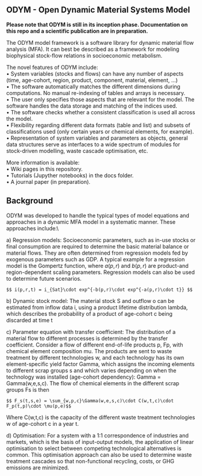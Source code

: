 ## ODYM   -   Open Dynamic Material Systems Model

__Please note that ODYM is still in its inception phase. Documentation on this repo and a scientific publication are in preparation.__

The ODYM model framework is a software library for dynamic material flow analysis (MFA). It can best be described as a framework for modeling biophysical stock-flow relations in socioeconomic metabolism. 

The novel features of ODYM include:\
•	System variables (stocks and flows) can have any number of aspects (time, age-cohort, region, product, component, material, element, …)\
•	The software automatically matches the different dimensions during computations. No manual re-indexing of tables and arrays is necessary. \
•	The user only specifies those aspects that are relevant for the model. The software handles the data storage and matching of the indices used.\
•	The software checks whether a consistent classification is used all across the model.\
•	Flexibility regarding different data formats (table and list) and subsets of classifications used (only certain years or chemical elements, for example).\
•	Representation of system variables and parameters as objects, general data structures serve as interfaces to a wide spectrum of modules for stock-driven modelling, waste cascade optimisation, etc.

More information is available:\
•	Wiki pages in this repository.\
•	Tutorials (Jupyther notebooks) in the docs folder.\
•	A journal paper (in preparation).

## Background

ODYM was developed to handle the typical types of model equations and approaches in a dynamic MFA model in a systematic manner. 
These approaches include:\

a)	Regression models: Socioeconomic parameters, such as in-use stocks or final consumption are required to determine the basic material balance or material flows. They are often determined from regression models fed by exogenous parameters such as GDP. A typical example for a regression model is the Gompertz function, where $a(p,r)$ and $b(p,r)$ are product-and region-dependent scaling parameters. Regression models can also be used to determine future scenarios.
	   
	$$ i(p,r,t) = i_{Sat}\cdot exp^{-b(p,r)\cdot exp^{-a(p,r)\cdot t}} $$
     
b)	Dynamic stock model: The material stock S and outflow o can be estimated from inflow data i, using a product lifetime distribution lambda, which describes the probability of a product of age-cohort c being discarded at time t 

c)	Parameter equation with transfer coefficient: The distribution of a material flow to different processes is determined by the transfer coefficient. Consider a flow of different end-of-life products p, Fp, with chemical element composition mu. The products are sent to waste treatment by different technologies w, and each technology has its own element-specific yield factor Gamma, which assigns the incoming elements to different scrap groups s and which varies depending on when the technology was installed (age-cohort dependency): Gamma = Gamma(w,e,s,c). The flow of chemical elements in the different scrap groups Fs is then

	$$ F_s(t,s,e) = \sum_{w,p,c}\Gamma(w,e,s,c)\cdot C(w,t,c)\cdot F_p(t,p)\cdot \mu(p,e)$$


Where C(w,t,c) is the capacity of the different waste treatment technologies w of age-cohort c in a year t.

d)	Optimisation: For a system with a 1:1 correspondence of industries and markets, which is the basis of input-output models, the application of linear optimisation to select between competing technological alternatives is common. This optimisation approach can also be used to determine waste treatment cascades so that non-functional recycling, costs, or GHG emissions are minimized.
